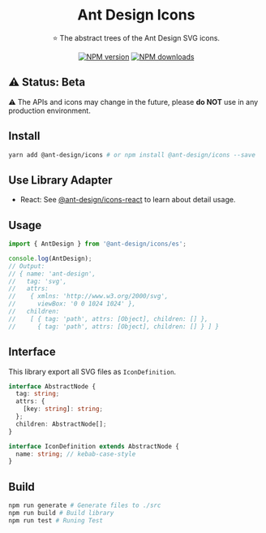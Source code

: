 <h1 align="center">
Ant Design Icons
</h1>

<p align="center">
⭐ The abstract trees of the Ant Design SVG icons.
</p>

<div align="center">

[![NPM version](https://img.shields.io/npm/v/@ant-design/icons.svg?style=flat)](https://npmjs.org/package/@ant-design/icons)
[![NPM downloads](http://img.shields.io/npm/dm/@ant-design/icons.svg?style=flat)](https://npmjs.org/package/@ant-design/icons)

</div>


## ⚠️ Status: **Beta**

⚠️ The APIs and icons may change in the future, please **do NOT** use in any production environment.

## Install

```bash
yarn add @ant-design/icons # or npm install @ant-design/icons --save
```

## Use Library Adapter

- React: See [@ant-design/icons-react](./packages/icons-react) to learn about detail usage.

## Usage
```ts
import { AntDesign } from '@ant-design/icons/es';

console.log(AntDesign);
// Output:
// { name: 'ant-design',
//   tag: 'svg',
//   attrs:
//    { xmlns: 'http://www.w3.org/2000/svg',
//      viewBox: '0 0 1024 1024' },
//   children:
//    [ { tag: 'path', attrs: [Object], children: [] },
//      { tag: 'path', attrs: [Object], children: [] } ] }
```

## Interface

This library export all SVG files as `IconDefinition`.

```ts
interface AbstractNode {
  tag: string;
  attrs: {
    [key: string]: string;
  };
  children: AbstractNode[];
}

interface IconDefinition extends AbstractNode {
  name: string; // kebab-case-style
}
```

## Build
```bash
npm run generate # Generate files to ./src
npm run build # Build library
npm run test # Runing Test
```
